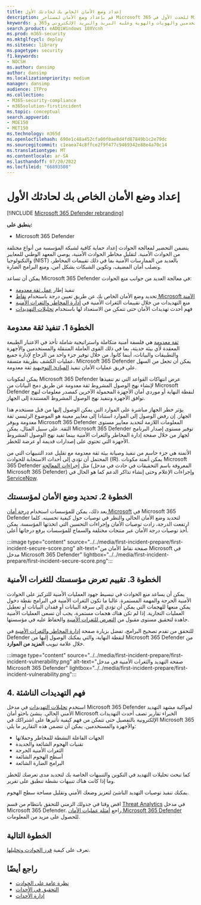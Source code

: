 ```yaml
---
title: إعداد وضع الأمان الخاص بك لحادثك الأول
description: قم بإعداد وضع الأمان لمستأجر Microsoft 365 للحدث الأول في Microsoft 365 Defender.
keywords: الحوادث والتنبيهات والتحقيق والارتباط والهجوم والأجهزة والأجهزة والمستخدمين والهويات والهوية وعلبة البريد والبريد الإلكتروني و365 وmicrosoft وm365
search.product: eADQiWindows 10XVcnh
ms.prod: m365-security
ms.mktglfcycl: deploy
ms.sitesec: library
ms.pagetype: security
f1.keywords:
- NOCSH
ms.author: dansimp
author: dansimp
ms.localizationpriority: medium
manager: dansimp
audience: ITPro
ms.collection:
- M365-security-compliance
- m365solution-firstincident
ms.topic: conceptual
search.appverid:
- MOE150
- MET150
ms.technology: m365d
ms.openlocfilehash: 690e1c48a452cfa00f0ae8d4fd87849b1c2e79dc
ms.sourcegitcommit: c1eaea74c8ffce2f9f477c9469342e88e4a70c14
ms.translationtype: MT
ms.contentlocale: ar-SA
ms.lasthandoff: 07/20/2022
ms.locfileid: "66893508"
---
```

# <a name="prepare-your-security-posture-for-your-first-incident"></a>إعداد وضع الأمان الخاص بك لحادثك الأول

[!INCLUDE [Microsoft 365 Defender rebranding](../includes/microsoft-defender.md)]

**ينطبق على:**
- Microsoft 365 Defender

يتضمن التحضير لمعالجة الحوادث إعداد حماية كافية لشبكة المؤسسة من أنواع مختلفة من الحوادث الأمنية. لتقليل مخاطر الحوادث الأمنية، يوصي المعهد الوطني للمعايير والتكنولوجيا (NIST) بالعديد من الممارسات الأمنية بما في ذلك تقييمات المخاطر، وتصلب أمان المضيف، وتكوين الشبكات بشكل آمن، ومنع البرامج الضارة.

يمكن أن تساعد Microsoft 365 Defender في معالجة العديد من جوانب منع الحوادث:

- تنفيذ إطار [عمل ثقة معدومة](/security/zero-trust/)
- تحديد وضع الأمان الخاص بك عن طريق تعيين درجة باستخدام [نقاط Microsoft الآمنة](microsoft-secure-score.md)
- منع التهديدات من خلال تقييمات الثغرات الأمنية في [إدارة المخاطر والثغرات الأمنية](../defender-endpoint/next-gen-threat-and-vuln-mgt.md)
- فهم أحدث تهديدات الأمان حتى تتمكن من الاستعداد لها باستخدام [تحليلات التهديدات](threat-analytics.md)

## <a name="step-1-implement-zero-trust"></a>الخطوة 1. تنفيذ ثقة معدومة

[ثقة معدومة](/security/zero-trust/) هي فلسفة أمنية متكاملة واستراتيجية شاملة تأخذ في الاعتبار الطبيعة المعقدة لأي بيئة حديثة، بما في ذلك القوى العاملة المتنقلة والمستخدمين والأجهزة والتطبيقات والبيانات، أينما كانوا. من خلال توفير جزء واحد من الزجاج لإدارة جميع عمليات الكشف بطريقة متسقة، Microsoft 365 Defender يمكن أن تجعل من السهل على فريق عمليات الأمان تنفيذ [المبادئ التوجيهية](/security/zero-trust/#guiding-principles-of-zero-trust) ثقة معدومة.

يمكن لمكونات Microsoft 365 Defender عرض انتهاكات القواعد التي تم تنفيذها لإنشاء نهج الوصول المشروط ثقة معدومة عن طريق دمج البيانات من Microsoft Defender لنقطة النهاية  أو موردي أمان الأجهزة المحمولة الآخرين كمصدر معلومات لنهج توافق الأجهزة وتنفيذ نهج الوصول المشروط المستندة إلى الجهاز.

يؤثر خطر الجهاز مباشرة على الموارد التي يمكن الوصول إليها من قبل مستخدم هذا الجهاز. إن رفض الوصول إلى الموارد استنادا إلى معايير معينة هو الموضوع الرئيسي ثقة معدومة ويوفر Microsoft 365 Defender المعلومات اللازمة لتحديد معايير مستوى الثقة. على سبيل المثال، يمكن Microsoft 365 Defender توفير مستوى إصدار البرنامج لجهاز من خلال صفحة إدارة المخاطر والثغرات الأمنية بينما تقيد نهج الوصول المشروط الأجهزة التي تحتوي على إصدارات قديمة أو عرضة للخطر.

الأتمتة هي جزء حاسم من تنفيذ وصيانة بيئة ثقة معدومة مع تقليل عدد التنبيهات التي من المحتمل أن تؤدي إلى أحداث الاستجابة للحوادث (IR). يمكن أتمتة مكونات Microsoft 365 Defender مثل [إجراءات المعالجة](m365d-autoir.md) (المعروفة باسم التحقيقات في حادث في مدخل Microsoft 365 Defender) وإجراءات الإعلام وحتى إنشاء تذاكر الدعم كما هو الحال في [ServiceNow](https://microsoft.service-now.com/sp/).

## <a name="step-2-determine-your-organizations-security-posture"></a>الخطوة 2. تحديد وضع الأمان لمؤسستك

بعد ذلك، يمكن للمؤسسات استخدام [درجة أمان Microsoft](microsoft-secure-score.md) في Microsoft 365 Defender لتحديد وضع الأمان الحالي والنظر في توصيات حول كيفية تحسينه. كلما ارتفعت الدرجة، زادت توصيات الأمان وإجراءات التحسين التي اتخذتها المؤسسة. يمكن أخذ توصيات درجة الأمان عبر منتجات مختلفة والسماح للمؤسسات برفع درجاتها أعلى.

:::image type="content" source="../../media/first-incident-prepare/first-incident-secure-score.png" alt-text="صفحة نقاط الأمان من Microsoft في مدخل Microsoft 365 Defender" lightbox="../../media/first-incident-prepare/first-incident-secure-score.png":::

## <a name="step-3-assess-your-organizations-vulnerability-exposure"></a>الخطوة 3. تقييم تعرض مؤسستك للثغرات الأمنية

يمكن أن يساعد منع الحوادث في تبسيط جهود العمليات الأمنية للتركيز على الحوادث الأمنية الحرجة والمهمة المستمرة. غالبا ما تكون الثغرات الأمنية في البرامج نقطة دخول يمكن منعها للهجمات التي يمكن أن تؤدي إلى سرقة البيانات أو فقدان البيانات أو تعطيل العمليات التجارية. إذا لم تكن هناك هجمات مستمرة، يجب أن تسعى العمليات الأمنية جاهدة لتحقيق مستوى مقبول من [التعرض للثغرات الأمنية](../defender-endpoint/tvm-exposure-score.md) والحفاظ عليه في مؤسستها.

للتحقق من تقدم تصحيح البرامج، تفضل بزيارة صفحة [إدارة المخاطر والثغرات الأمنية](../defender-endpoint/next-gen-threat-and-vuln-mgt.md) في Defender لنقطة النهاية، والتي يمكنك الوصول إليها من Microsoft 365 Defender من خلال علامة تبويب **المزيد من الموارد**.

:::image type="content" source="../../media/first-incident-prepare/first-incident-vulnerability.png" alt-text="صفحة التهديد والثغرات الأمنية في مدخل Microsoft 365 Defender" lightbox="../../media/first-incident-prepare/first-incident-vulnerability.png":::

## <a name="4-understand-emerging-threats"></a>4. فهم التهديدات الناشئة

استخدم [تحليلات التهديدات](threat-analytics.md) في مدخل Microsoft 365 Defender لمواكبة مشهد التهديد الأمني الحالي. ينشئ باحثو أمان Microsoft الخبراء تقارير تصف أحدث التهديدات الإلكترونية بالتفصيل حتى تتمكن من فهم كيفية تأثيرها على اشتراكك في Microsoft 365 والأجهزة والمستخدمين. يمكن أن تتضمن هذه التقارير ما يلي:

- الجهات الفاعلة النشطة للمخاطر وحملاتها
- تقنيات الهجوم الشائعة والجديدة
- الثغرات الأمنية الحرجة
- أسطح الهجوم الشائعة
- البرامج الضارة الشائعة

كما تبحث تحليلات التهديد في التكوين والتنبيهات الخاصة بك لتحديد مدى تعرضك للخطر وما إذا كانت هناك تنبيهات نشطة تنطبق على تقرير.

يمكنك تنفيذ توصيات التهديد الناشئ لتعزيز وضعك الأمني وتقليل مساحة سطح الهجوم.

اقض وقتا في جدولك الزمني للتحقق بانتظام من قسم [Threat Analytics](threat-analytics.md) في مدخل Microsoft 365 Defender. راجع [أمثلة عمليات الأمان Microsoft 365 Defender](incidents-overview.md#example-security-operations-for-microsoft-365-defender) للحصول على مزيد من المعلومات.

## <a name="next-step"></a>الخطوة التالية

تعرف على كيفية [فرز الحوادث وتحليلها](first-incident-analyze.md).

## <a name="see-also"></a>راجع أيضًا

- [نظرة عامة على الحوادث](incidents-overview.md)
- [التحقيق في الأحداث](investigate-incidents.md)
- [إدارة الأحداث](manage-incidents.md)

